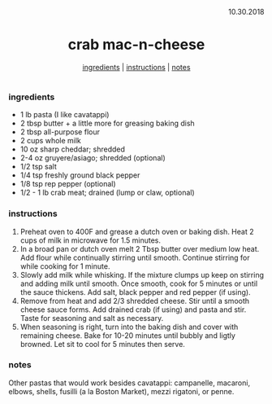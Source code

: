 
<p align="right">10.30.2018</p>

<h1 align="center">crab mac-n-cheese</h1>

<div align="center">
  <a href="#ingredients">ingredients</a> | 
  <a href="#instructions">instructions</a> | 
  <a href="#notes">notes</a>
</div>
<br>

### ingredients
- 1 lb pasta (I like cavatappi)
- 2 tbsp butter + a little more for greasing baking dish
- 2 tbsp all-purpose flour
- 2 cups whole milk
- 10 oz sharp cheddar; shredded
- 2-4 oz gruyere/asiago; shredded (optional)
- 1/2 tsp salt
- 1/4 tsp freshly ground black pepper
- 1/8 tsp rep pepper (optional)
- 1/2 - 1 lb crab meat; drained (lump or claw, optional)

### instructions
1. Preheat oven to 400F and grease a dutch oven or baking dish.  Heat 2 cups of milk in microwave for 1.5 minutes.
2. In a broad pan or dutch oven melt 2 Tbsp butter over medium low heat.  Add flour 
while continually stirring until smooth.  Continue stirring for while cooking for 1 minute.
3. Slowly add milk while whisking.  If the mixture clumps up keep on stirring and adding milk until smooth.  Once smooth, 
cook for 5 minutes or until the sauce thickens.  Add salt, black pepper and red pepper (if using).
4. Remove from heat and add 2/3 shredded cheese.  Stir until a smooth cheese sauce forms.  Add drained crab (if using) and pasta and 
stir.  Taste for seasoning and salt as necessary.
5. When seasoning is right, turn into the baking dish and cover with remaining cheese.  Bake for 10-20 minutes until bubbly and
ligtly browned.  Let sit to cool for 5 minutes then serve.

### notes
Other pastas that would work besides cavatappi: campanelle, macaroni, elbows, shells, fusilli (a la Boston Market), mezzi 
rigatoni, or penne. 
